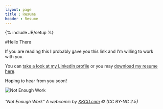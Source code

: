 ```yaml
---
layout: page
title : Resume
header : Resume
---
```

{% include JB/setup %}

#Hello There

If you are reading this I probably gave you this link and I'm willing to work with you. 

You can [take a look at my LinkedIn profile](http://ph.linkedin.com/in/gianfaye/) or you may [download my resume here](/assets/docs/gian-faye-paguirigan-resume.pdf). 

Hoping to hear from you soon!

![Not Enough Work](http://imgs.xkcd.com/comics/not_enough_work.png)
###### "Not Enough Work" A webcomic by [XKCD.com](http://xkcd.com/554/) &copy; (CC BY-NC 2.5)